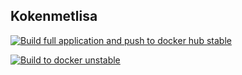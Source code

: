 ## Kokenmetlisa

[![Build full application and push to docker hub stable](https://github.com/prinshertog/kokenmetlisa/actions/workflows/docker-image-stable.yml/badge.svg)](https://github.com/prinshertog/kokenmetlisa/actions/workflows/docker-image-stable.yml)


[![Build to docker unstable](https://github.com/prinshertog/kokenmetlisa/actions/workflows/docker-image.yml/badge.svg)](https://github.com/prinshertog/kokenmetlisa/actions/workflows/docker-image.yml)
